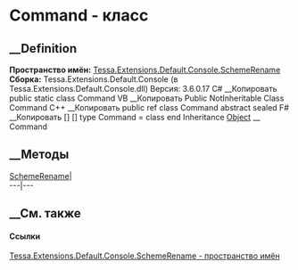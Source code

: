 # Command - класс
##  __Definition
 **Пространство имён:**
[Tessa.Extensions.Default.Console.SchemeRename](N_Tessa_Extensions_Default_Console_SchemeRename.htm)  
 **Сборка:** Tessa.Extensions.Default.Console (в
Tessa.Extensions.Default.Console.dll) Версия: 3.6.0.17
C# __Копировать
     public static class Command
VB __Копировать
     Public NotInheritable Class Command
C++ __Копировать
     public ref class Command abstract sealed
F# __Копировать
     [<AbstractClassAttribute>]
    [<SealedAttribute>]
    type Command = class end
Inheritance
    [Object](https://learn.microsoft.com/dotnet/api/system.object) __ Command
##  __Методы
[SchemeRename](M_Tessa_Extensions_Default_Console_SchemeRename_Command_SchemeRename.htm)|  
---|---  
## __См. также
#### Ссылки
[Tessa.Extensions.Default.Console.SchemeRename - пространство
имён](N_Tessa_Extensions_Default_Console_SchemeRename.htm)
